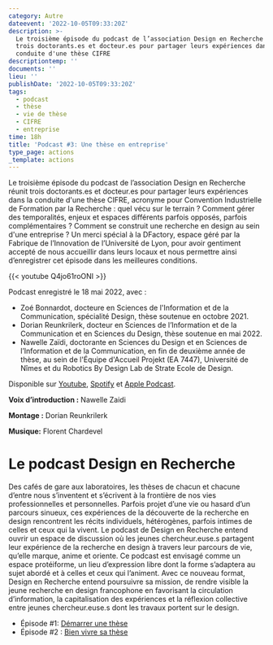 ```yaml
---
category: Autre
dateevent: '2022-10-05T09:33:20Z'
description: >-
  Le troisième épisode du podcast de l’association Design en Recherche réunit
  trois doctorants.es et docteur.es pour partager leurs expériences dans la
  conduite d'une thèse CIFRE
descriptiontemp: ''
documents: ''
lieu: ''
publishDate: '2022-10-05T09:33:20Z'
tags:
  - podcast
  - thèse
  - vie de thèse
  - CIFRE
  - entreprise
time: 18h
title: 'Podcast #3: Une thèse en entreprise'
type_page: actions
_template: actions
---
```


Le troisième épisode du podcast de l’association Design en Recherche réunit trois doctorants.es et docteur.es pour partager leurs expériences dans la conduite d'une thèse CIFRE, acronyme pour Convention Industrielle de Formation par la Recherche : quel vécu sur le terrain ? Comment gérer des temporalités, enjeux et espaces différents parfois opposés, parfois complémentaires ? Comment se construit une recherche en design au sein d'une entreprise ? Un merci spécial à la DFactory, espace géré par la Fabrique de l’Innovation de l’Université de Lyon, pour avoir gentiment accepté de nous accueillir dans leurs locaux et nous permettre ainsi d’enregistrer cet épisode dans les meilleures conditions.

{{< youtube Q4jo61roONI >}}

Podcast enregistré le 18 mai 2022, avec :

* Zoé Bonnardot, docteure en Sciences de l'Information et de la Communication, spécialité Design, thèse soutenue en octobre 2021.
* Dorian Reunkrilerk, docteur en Sciences de l’Information et de la Communication et en Sciences du Design, thèse soutenue en mai 2022.
* Nawelle Zaïdi, doctorante en Sciences du Design et en Sciences de l’Information et de la Communication, en fin de deuxième année de thèse, au sein de l'Équipe d'Accueil Projekt (EA 7447), Université de Nîmes et du Robotics By Design Lab de Strate Ecole de Design.

Disponible sur [Youtube](https://www.youtube.com/watch?v=Q4jo61roONI "Youtube"), [Spotify](https://open.spotify.com/episode/5eMKP1xmyu6Q3MJw81dgLu "Spotify") et [Apple Podcast](https://podcasts.apple.com/us/podcast/une-th%C3%A8se-en-entreprise/id1614277217?i=1000579170088 "Apple Podcast").

**Voix d’introduction :** Nawelle Zaidi

**Montage :** Dorian Reunkrilerk

**Musique:** Florent Chardevel

# Le podcast Design en Recherche

Des cafés de gare aux laboratoires, les thèses de chacun et chacune d’entre nous s’inventent et s’écrivent à la frontière de nos vies professionnelles et personnelles. Parfois projet d’une vie ou hasard d’un parcours sinueux, ces expériences de la découverte de la recherche en design rencontrent les récits individuels, hétérogènes, parfois intimes de celles et ceux qui la vivent. Le podcast de Design en Recherche entend ouvrir un espace de discussion où les jeunes chercheur.euse.s partagent leur expérience de la recherche en design à travers leur parcours de vie, qu’elle marque, anime et oriente. Ce podcast est envisagé comme un espace protéiforme, un lieu d’expression libre dont la forme s’adaptera au sujet abordé et à celles et ceux qui l’animent. Avec ce nouveau format, Design en Recherche entend poursuivre sa mission, de rendre visible la jeune recherche en design francophone en favorisant la circulation d’information, la capitalisation des expériences et la réflexion collective entre jeunes chercheur.euse.s dont les travaux portent sur le design.

* Épisode #1: [Démarrer une thèse](https://designenrecherche.org/actions/1er-episode-du-podcast-design-en-recherche/)
* Épisode #2 : [Bien vivre sa thèse](https://designenrecherche.org/actions/podcast-2-bien-vivre-sa-these/)
